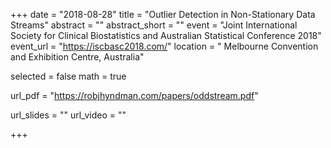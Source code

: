 +++
date = "2018-08-28"
title = "Outlier Detection in Non-Stationary Data Streams"
abstract = ""
abstract_short = ""
event = "Joint International Society for Clinical Biostatistics and Australian Statistical Conference 2018"
event_url = "https://iscbasc2018.com/"
location = " Melbourne Convention and Exhibition Centre, Australia"
  
  
selected = false
math = true
  
url_pdf = "https://robjhyndman.com/papers/oddstream.pdf"
  
url_slides = ""
url_video = ""
  
+++
    
    
    
    